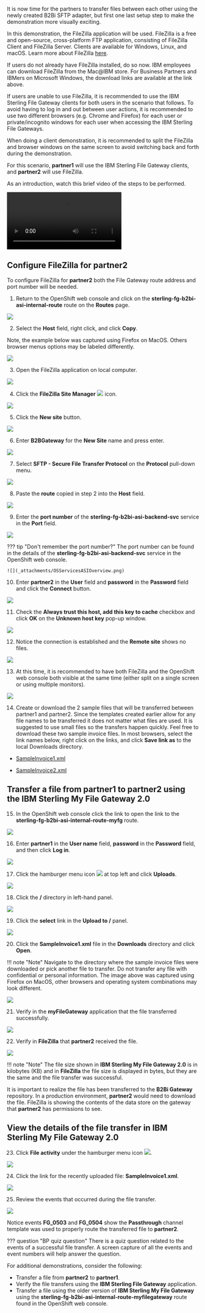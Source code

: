 It is now time for the partners to transfer files between each other using the newly created B2Bi SFTP adapter, but first one last setup step to make the demonstration more visually exciting.

In this demonstration, the FileZilla application will be used. FileZilla is a free and open-source, cross-platform FTP application, consisting of FileZilla Client and FileZilla Server. Clients are available for Windows, Linux, and macOS. Learn more about FileZilla <a href="https://filezilla-project.org/" target="_blank">here</a>.

If users do not already have FileZilla installed, do so now. IBM employees can download FileZilla from the Mac@IBM store. For Business Partners and IBMers on Microsoft Windows, the download links are available at the link above.

If users are unable to use FileZilla, it is recommended to use the IBM Sterling File Gateway clients for both users in the scenario that follows. To avoid having to log in and out between user actions, it is recommended to use two different browsers (e.g. Chrome and Firefox) for each user or private/incognito windows for each user when accessing the IBM Sterling File Gateways.

When doing a client demonstration, it is recommended to split the FileZilla and browser windows on the same screen to avoid switching back and forth during the demonstration.

For this scenario, **partner1** will use the IBM Sterling File Gateway clients, and **partner2** will use FileZilla.

As an introduction, watch this brief video of the steps to be performed.

![type:video](_videos/SterlingDataExchange-ClientDemoWalkthrough-final.mp4)

## Configure FileZilla for partner2

To configure FileZilla for **partner2** both the File Gateway route address and port number will be needed.

1. Return to the OpenShift web console and click on the **sterling-fg-b2bi-asi-internal-route** route on the **Routes** page.

![](_attachments/OS_InternalRoute1.png)

2. Select the **Host** field, right click, and click **Copy**.

Note, the example below was captured using Firefox on MacOS. Others browser menus options may be labeled differently.

![](_attachments/OS_InternalRoute2.png)

3. Open the FileZilla application on local computer.

![](_attachments/FileZilla.png)

4. Click the **FileZilla Site Manager** ![](_attachments/FZSiteManagerIcon.png) icon.

![](_attachments/FileZillaSiteManager.png)

5. Click the **New site** button.

![](_attachments/FZ_NewSiteButton.png)

6. Enter **B2BGateway** for the **New Site** name and press enter.

![](_attachments/FZ_NewSiteName.png)

7. Select **SFTP - Secure File Transfer Protocol** on the **Protocol** pull-down menu.

![](_attachments/FZ_NewSiteProtocol.png)

8. Paste the **route** copied in step 2 into the **Host** field.

![](_attachments/FZ_NewSitePasteHost.png)

9. Enter the **port number** of the **sterling-fg-b2bi-asi-backend-svc** service in the **Port** field.

![](_attachments/FZ_NewSitePort.png)

??? tip "Don't remember the port number?"
    The port number can be found in the details of the **sterling-fg-b2bi-asi-backend-svc** service in the OpenShift web console.

    ![](_attachments/OSServicesASIOverview.png)

10. Enter **partner2** in the **User** field and **password** in the **Password** field and click the **Connect** button.

![](_attachments/FZ_NewSiteUserPassword.png)

11. Check the **Always trust this host, add this key to cache** checkbox and click **OK** on the **Unknown host key** pop-up window.

![](_attachments/FZ_UKnknownHostKey.png)

12. Notice the connection is established and the **Remote site** shows no files.

![](_attachments/FZ_Connected.png)

13. At this time, it is recommended to have both FileZilla and the OpenShift web console both visible at the same time (either split on a single screen or using multiple monitors).

![](_attachments/OS_FZ_splitScreen.png)

14. Create or download the 2 sample files that will be transferred between partner1 and partner2. Since the templates created earlier allow for any file names to be transferred it does not matter what files are used.  It is suggested to use small files so the transfers happen quickly.  Feel free to download these two sample invoice files. In most browsers, select the link names below, right click on the links, and click **Save link as** to the local Downloads directory.

  - <a href="https://raw.githubusercontent.com/IBM/SalesEnablement-SterlingDataExchange-L3/main/tools/SampleInvoice1.xml" target="_blank">SampleInvoice1.xml</a>

  - <a href="https://raw.githubusercontent.com/IBM/SalesEnablement-SterlingDataExchange-L3/main/tools/SampleInvoice2.xml" target="_blank">SampleInvoice2.xml</a>

## Transfer a file from partner1 to partner2 using the IBM Sterling My File Gateway 2.0

15. In the OpenShift web console click the link to open the link to the **sterling-fg-b2bi-asi-internal-route-myfg** route.

![](_attachments/OS_Route-MyFG.png)

16. Enter **partner1** in the **User name** field, **password** in the **Password** field, and then click **Log in**.

![](_attachments/MyFG_login.png)

17. Click the hamburger menu icon ![](_attachments/MyFG_HamburgerIcon.png) at top left and click **Uploads**.

![](_attachments/MyFG_UploadsMenu.png)

18. Click the **/** directory in left-hand panel.

![](_attachments/MyFG_DirectorySelect.png)

19. Click the **select** link in the **Upload to /** panel.

![](_attachments/MyFG_UploadPanel.png)

20. Click the **SampleInvoice1.xml** file in the **Downloads** directory and click **Open**.

!!! note "Note"
    Navigate to the directory where the sample invoice files were downloaded or pick another file to transfer. Do not transfer any file with confidential or personal information. The image above was captured using Firefox on MacOS, other browsers and operating system combinations may look different.

![](_attachments/MyFG_UploadFileDialog.png)

21. Verify in the **myFileGateway** application that the file transferred successfully.

![](_attachments/MyFG_UploadFileTransferSuccess.png)

22. Verify in **FileZilla** that **partner2** received the file.

![](_attachments/FZ_UploadFileTransferSuccess.png)

!!! note "Note"
    The file size shown in **IBM Sterling My File Gateway 2.0** is in kilobytes (KB) and in **FileZilla** the file size is displayed in bytes, but they are the same and the file transfer was successful.

It is important to realize the file has been transferred to the **B2Bi Gateway** repository. In a production environment, **partner2** would need to download the file. FileZilla is showing the contents of the data store on the gateway that **partner2** has permissions to see.

## View the details of the file transfer in **IBM Sterling My File Gateway 2.0**

23. Click **File activity** under the hamburger menu icon ![](_attachments/MyFG_HamburgerIcon.png).

![](_attachments/MyFG_FileActivityMenu.png)

24. Click the link for the recently uploaded file: **SampleInvoice1.xml**.

![](_attachments/MyFG_FileActivity.png)

25. Review the events that occurred during the file transfer.

![](_attachments/MyFG_FileActivityDetails.png)

Notice events **FG_0503** and **FG_0504** show the **Passthrough** channel template was used to properly route the transferred file to **partner2**.

??? question "BP quiz question"
    There is a quiz question related to the events of a successful file transfer. A screen capture of all the events and event numbers will help answer the question.

For additional demonstrations, consider the following:

- Transfer a file from **partner2** to **partner1**.
- Verify the file transfers using the **IBM Sterling File Gateway** application.
- Transfer a file using the older version of **IBM Sterling My File Gateway** using the **sterling-fg-b2bi-asi-internal-route-myfilegateway** route found in the OpenShift web console.
